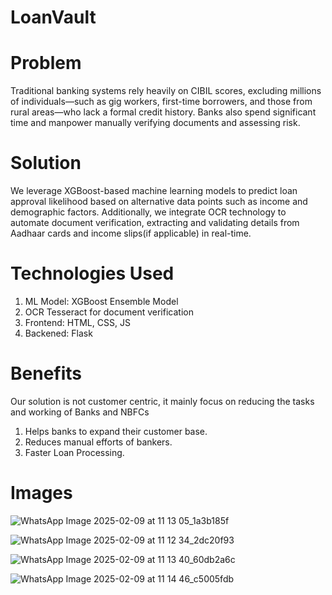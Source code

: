 # LoanVault

# Problem
Traditional banking systems rely heavily on CIBIL scores, excluding millions of individuals—such as gig workers, first-time borrowers, and those from rural areas—who lack a formal credit history. Banks also spend significant time and manpower manually verifying documents and assessing risk.

# Solution
We leverage XGBoost-based machine learning models to predict loan approval likelihood based on alternative data points such as income and demographic factors. Additionally, we integrate OCR technology to automate document verification, extracting and validating details from Aadhaar cards and income slips(if applicable) in real-time.

# Technologies Used
1. ML Model: XGBoost Ensemble Model
2. OCR Tesseract for document verification
3. Frontend: HTML, CSS, JS
4. Backened: Flask

# Benefits
Our solution is not customer centric, it mainly focus on reducing the tasks and working of Banks and NBFCs 
1. Helps banks to expand their customer base.
2. Reduces manual efforts of bankers.
3. Faster Loan Processing.

# Images
![WhatsApp Image 2025-02-09 at 11 13 05_1a3b185f](https://github.com/user-attachments/assets/88f22c58-606b-408a-be9a-4b5c38077a67)

![WhatsApp Image 2025-02-09 at 11 12 34_2dc20f93](https://github.com/user-attachments/assets/704067ea-e893-45d4-8bb6-f0336bff2dfc)

![WhatsApp Image 2025-02-09 at 11 13 40_60db2a6c](https://github.com/user-attachments/assets/c70fd308-cb55-40a4-99be-4226b6e70ffc)

![WhatsApp Image 2025-02-09 at 11 14 46_c5005fdb](https://github.com/user-attachments/assets/38fd1d7e-e0b5-49ba-b526-8055dd9fae40)
